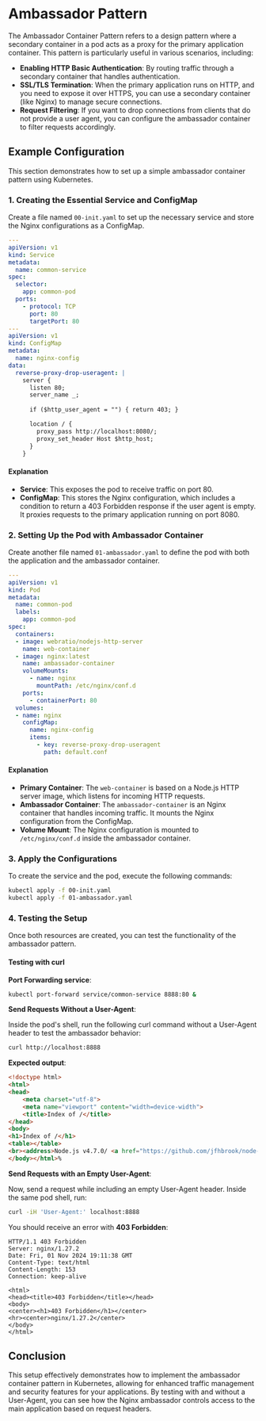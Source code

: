 # Ambassador Pattern

The Ambassador Container Pattern refers to a design pattern where a secondary container in a pod acts as a proxy for the primary application container. This pattern is particularly useful in various scenarios, including:

- **Enabling HTTP Basic Authentication**: By routing traffic through a secondary container that handles authentication.
- **SSL/TLS Termination**: When the primary application runs on HTTP, and you need to expose it over HTTPS, you can use a secondary container (like Nginx) to manage secure connections.
- **Request Filtering**: If you want to drop connections from clients that do not provide a user agent, you can configure the ambassador container to filter requests accordingly.

## Example Configuration

This section demonstrates how to set up a simple ambassador container pattern using Kubernetes.

### 1. Creating the Essential Service and ConfigMap

Create a file named `00-init.yaml` to set up the necessary service and store the Nginx configurations as a ConfigMap.

```yaml
---
apiVersion: v1
kind: Service
metadata:
  name: common-service
spec:
  selector:
    app: common-pod
  ports:
    - protocol: TCP
      port: 80
      targetPort: 80
---
apiVersion: v1
kind: ConfigMap
metadata:
  name: nginx-config
data:
  reverse-proxy-drop-useragent: |
    server {
      listen 80;
      server_name _;
      
      if ($http_user_agent = "") { return 403; }

      location / {
        proxy_pass http://localhost:8080/;
        proxy_set_header Host $http_host;
      }
    }
```

#### Explanation

- **Service**: This exposes the pod to receive traffic on port 80.
- **ConfigMap**: This stores the Nginx configuration, which includes a condition to return a 403 Forbidden response if the user agent is empty. It proxies requests to the primary application running on port 8080.

### 2. Setting Up the Pod with Ambassador Container

Create another file named `01-ambassador.yaml` to define the pod with both the application and the ambassador container.

```yaml
---
apiVersion: v1
kind: Pod
metadata:
  name: common-pod
  labels:
    app: common-pod
spec:
  containers:
  - image: webratio/nodejs-http-server
    name: web-container
  - image: nginx:latest
    name: ambassador-container
    volumeMounts:
      - name: nginx
        mountPath: /etc/nginx/conf.d
    ports:
      - containerPort: 80
  volumes:
  - name: nginx
    configMap:
      name: nginx-config
      items:
        - key: reverse-proxy-drop-useragent
          path: default.conf
```

#### Explanation

- **Primary Container**: The `web-container` is based on a Node.js HTTP server image, which listens for incoming HTTP requests.
- **Ambassador Container**: The `ambassador-container` is an Nginx container that handles incoming traffic. It mounts the Nginx configuration from the ConfigMap.
- **Volume Mount**: The Nginx configuration is mounted to `/etc/nginx/conf.d` inside the ambassador container.

### 3. Apply the Configurations

To create the service and the pod, execute the following commands:

```bash
kubectl apply -f 00-init.yaml
kubectl apply -f 01-ambassador.yaml
```

### 4. Testing the Setup

Once both resources are created, you can test the functionality of the ambassador pattern.

#### Testing with curl

**Port Forwarding service**:

```bash
kubectl port-forward service/common-service 8888:80 &
```

**Send Requests Without a User-Agent**: 

Inside the pod's shell, run the following curl command without a User-Agent header to test the ambassador behavior:

```bash
curl http://localhost:8888
```

**Expected output**:

```html
<!doctype html>
<html>
<head>
    <meta charset="utf-8">
    <meta name="viewport" content="width=device-width">
    <title>Index of /</title>
</head>
<body>
<h1>Index of /</h1>
<table></table>
<br><address>Node.js v4.7.0/ <a href="https://github.com/jfhbrook/node-ecstatic">ecstatic</a> server running @ localhost:8888</address>
</body></html>% 
```

**Send Requests with an Empty User-Agent**: 

Now, send a request while including an empty User-Agent header. Inside the same pod shell, run:

```bash
curl -iH 'User-Agent:' localhost:8888
```

You should receive an error with **403 Forbidden**:

```
HTTP/1.1 403 Forbidden
Server: nginx/1.27.2
Date: Fri, 01 Nov 2024 19:11:38 GMT
Content-Type: text/html
Content-Length: 153
Connection: keep-alive

<html>
<head><title>403 Forbidden</title></head>
<body>
<center><h1>403 Forbidden</h1></center>
<hr><center>nginx/1.27.2</center>
</body>
</html>
```

## Conclusion

This setup effectively demonstrates how to implement the ambassador container pattern in Kubernetes, allowing for enhanced traffic management and security features for your applications. By testing with and without a User-Agent, you can see how the Nginx ambassador controls access to the main application based on request headers.
